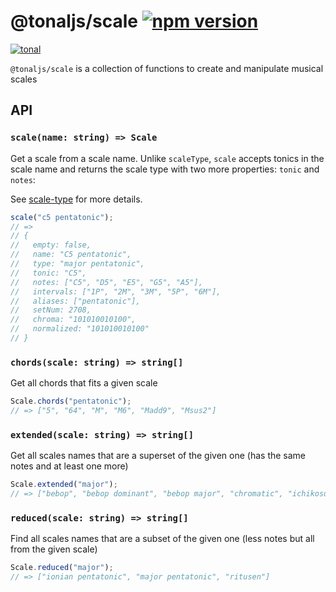 # @tonaljs/scale [![npm version](https://img.shields.io/npm/v/@tonaljs/scale.svg?style=flat-square)](https://www.npmjs.com/package/@tonaljs/scale)

[![tonal](https://img.shields.io/badge/@tonaljs-scale-yellow.svg?style=flat-square)](https://www.npmjs.com/browse/keyword/tonal)

`@tonaljs/scale` is a collection of functions to create and manipulate musical scales

## API

### `scale(name: string) => Scale`

Get a scale from a scale name. Unlike `scaleType`, `scale` accepts tonics in the scale name and returns the scale type with two more properties: `tonic` and `notes`:

See [scale-type](../scale-type) for more details.

```js
scale("c5 pentatonic");
// =>
// {
//   empty: false,
//   name: "C5 pentatonic",
//   type: "major pentatonic",
//   tonic: "C5",
//   notes: ["C5", "D5", "E5", "G5", "A5"],
//   intervals: ["1P", "2M", "3M", "5P", "6M"],
//   aliases: ["pentatonic"],
//   setNum: 2708,
//   chroma: "101010010100",
//   normalized: "101010010100"
// }
```

### `chords(scale: string) => string[]`

Get all chords that fits a given scale

```js
Scale.chords("pentatonic");
// => ["5", "64", "M", "M6", "Madd9", "Msus2"]
```

### `extended(scale: string) => string[]`

Get all scales names that are a superset of the given one (has the same notes and at least one more)

```js
Scale.extended("major");
// => ["bebop", "bebop dominant", "bebop major", "chromatic", "ichikosucho"]
```

### `reduced(scale: string) => string[]`

Find all scales names that are a subset of the given one (less notes but all from the given scale)

```js
Scale.reduced("major");
// => ["ionian pentatonic", "major pentatonic", "ritusen"]
```
